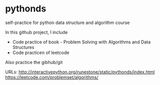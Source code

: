 # pythonds
self-practice for python data structure and algorithm course

In this github project, I include
* Code practice of book - Problem Solving with Algorithms and Data Structures
* Code practicen of leetcode

Also practice the gibhub/git

URLs:
http://interactivepython.org/runestone/static/pythonds/index.html
https://leetcode.com/problemset/algorithms/
